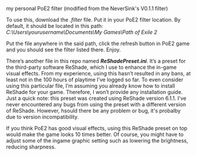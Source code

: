 my personal PoE2 filter (modified from the NeverSink's V0.1.1 filter)

To use this, download the *.filter* file. Put it in your PoE2 filter location. By default, it should be located in this path: *C:\Users\yourusername\Documents\My Games\Path of Exile 2*

Put the file anywhere in the said path, click the refresh button in PoE2 game and you should see the filter listed there. Enjoy.

There’s another file in this repo named ***ReShadePreset.ini***. It’s a preset for the third-party software ReShade, which I use to enhance the in-game visual effects. From my experience, using this hasn’t resulted in any bans, at least not in the 100 hours of playtime I’ve logged so far.
To even consider using this particular file, I’m assuming you already know how to install ReShade for your game. Therefore, I won’t provide any installation guide. Just a quick note: this preset was created using ReShade version 6.1.1. I've never encountered any bugs from using the preset with a different version of ReShade. However, hsould there be any problem or bug, it's probalby due to version incompatibility.

If you think PoE2 has good visual effects, using this ReShade preset on top would make the game looks 10 times better. Of course, you might have to adjust some of the ingame graphic setting such as lowering the brightness, reducing sharpness.
